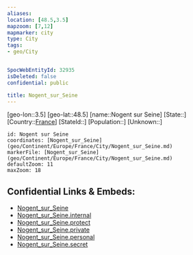 ```yaml
---
aliases: 
location: [48.5,3.5]
mapzoom: [7,12] 
mapmarker: city 
type: City
tags:
- geo/City


SpocWebEntityId: 32935
isDeleted: false
confidential: public

title: Nogent_sur_Seine
---
```

[geo-lon::3.5]
[geo-lat::48.5]
[name::Nogent sur Seine]
[State::]
[Country::[France](geo/Continent/Europe/France.md)]
[StateId::]
[Population::]
[Unknown::]


```leaflet
id: Nogent sur Seine
coordinates: [Nogent_sur_Seine](geo/Continent/Europe/France/City/Nogent_sur_Seine.md)
markerFile: [Nogent_sur_Seine](geo/Continent/Europe/France/City/Nogent_sur_Seine.md)
defaultZoom: 11 
maxZoom: 18
```


## Confidential Links & Embeds: 
- [Nogent_sur_Seine](../../../../../../_public/geo/Continent/Europe/France/City/Nogent_sur_Seine.md) 
- [Nogent_sur_Seine.internal](../../../../../../_internal/geo/Continent/Europe/France/City/Nogent_sur_Seine.internal.md) 
- [Nogent_sur_Seine.protect](../../../../../../_protect/geo/Continent/Europe/France/City/Nogent_sur_Seine.protect.md) 
- [Nogent_sur_Seine.private](../../../../../../_private/geo/Continent/Europe/France/City/Nogent_sur_Seine.private.md) 
- [Nogent_sur_Seine.personal](../../../../../../_personal/geo/Continent/Europe/France/City/Nogent_sur_Seine.personal.md) 
- [Nogent_sur_Seine.secret](../../../../../../_secret/geo/Continent/Europe/France/City/Nogent_sur_Seine.secret.md) 
